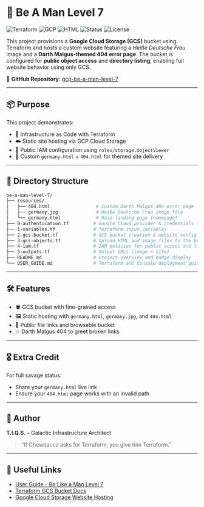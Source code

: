 # 🧠 Be A Man Level 7

![Terraform](https://img.shields.io/badge/IaC-Terraform-623CE4?logo=terraform&logoColor=white)
![GCP](https://img.shields.io/badge/Cloud-Google--Cloud-4285F4?logo=googlecloud&logoColor=white)
![HTML](https://img.shields.io/badge/Web-Static%20Site-E34F26?logo=html5&logoColor=white)
![Status](https://img.shields.io/badge/Status-Completed-brightgreen)
![License](https://img.shields.io/badge/License-MIT-blue.svg)

This project provisions a **Google Cloud Storage (GCS)** bucket using Terraform and hosts a custom website featuring a *Heiße Deutsche Frau* image and a **Darth Malgus-themed 404 error page**. The bucket is configured for **public object access** and **directory listing**, enabling full website behavior using only GCS.

🔗 **GitHub Repository**: [gcp-be-a-man-level-7](https://github.com/tiqsclass6/gcp-be-a-man-level-7/)

---

## 📦 Purpose

This project demonstrates:

- 🚀 Infrastructure as Code with Terraform  
- ☁️ Static site hosting via GCP Cloud Storage  
- 🔐 Public IAM configuration using `roles/storage.objectViewer`  
- 🧱 Custom `germany.html` + `404.html` for themed site delivery  

---

## 📁 Directory Structure

```bash
be-a-man-level-7/
├── resources/
│   ├── 404.html                 # Custom Darth Malgus 404 error page
│   ├── germany.jpg              # Heiße Deutsche Frau image file
│   └── germany.html             # Main landing page (homepage)
├── 0-authentication.tf         # Google Cloud provider & credentials setup
├── 1-variables.tf              # Terraform input variables
├── 2-gcs-bucket.tf             # GCS bucket creation & website config
├── 3-gcs-objects.tf            # Upload HTML and image files to the bucket
├── 4-iam.tf                    # IAM policies for public access and listing
├── 5-outputs.tf                # Output URLs (image + site)
├── README.md                   # Project overview and badge display
└── USER_GUIDE.md               # Terraform and Console deployment guide
```

---

## 🛠 Features

- 🪣 GCS bucket with fine-grained access
- 🖼 Static hosting with `germany.html`, `germany.jpg`, and `404.html`
- 🔗 Public file links and browsable bucket
- 💥 Darth Malgus 404 to greet broken links

---

## 🎖 Extra Credit

For full savage status:

- Share your `germany.html` live link
- Ensure your `404.html` page works with an invalid path

---

## 👤 Author

**T.I.Q.S.** – Galactic Infrastructure Architect

> "If Chewbacca asks for Terraform, you give him Terraform."

---

## 🔗 Useful Links

- [User Guide - Be Like a Man Level 7](https://github.com/tiqsclass6/gcp-be-a-man-level-7)
- [Terraform GCS Bucket Docs](https://registry.terraform.io/providers/hashicorp/google/latest/docs/resources/storage_bucket)
- [Google Cloud Storage Website Hosting](https://cloud.google.com/storage/docs/hosting-static-website)
